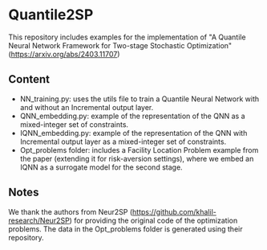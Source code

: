 # Quantile2SP

This repository includes examples for the implementation of "A Quantile Neural Network Framework for Two-stage Stochastic Optimization" (https://arxiv.org/abs/2403.11707)

## Content

- NN_training.py: uses the utils file to train a Quantile Neural Network with and without an Incremental output layer.
- QNN_embedding.py: example of the representation of the QNN as a mixed-integer set of constraints.
- IQNN_embedding.py: example of the representation of the QNN with Incremental output layer as a mixed-integer set of constraints.
- Opt_problems folder: includes a Facility Location Problem example from the paper (extending it for risk-aversion settings), where we embed an IQNN as a surrogate model for the second stage.

## Notes

We thank the authors from Neur2SP (https://github.com/khalil-research/Neur2SP) for providing the original code of the optimization problems. The data in the Opt_problems folder is generated using their repository.


